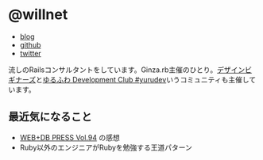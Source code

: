# @willnet

- [blog](http://willnet.in/)
- [github](https://github.com/willnet)
- [twitter](https://twitter.com/netwillnet)

流しのRailsコンサルタントをしています。Ginza.rb主催のひとり。[デザインビギナーズ](http://debeg.doorkeeper.jp/)と[ゆるふわ Development Club #yurudev](http://yurufuwa.club/)いうコミュニティも主催しています。

## 最近気になること

- [WEB+DB PRESS Vol.94](https://www.amazon.co.jp/exec/obidos/ASIN/4774182869/mamamamaeshim-22/ref=nosim/) の感想
- Ruby以外のエンジニアがRubyを勉強する王道パターン
